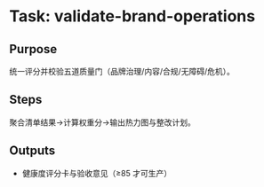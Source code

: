 # Task: validate-brand-operations

## Purpose

统一评分并校验五道质量门（品牌治理/内容/合规/无障碍/危机）。

## Steps

聚合清单结果→计算权重分→输出热力图与整改计划。

## Outputs

- 健康度评分卡与验收意见（≥85 才可生产）
